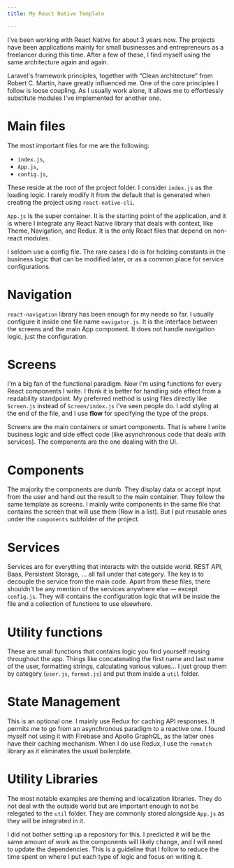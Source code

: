 ```yaml
---
title: My React Native Template

---
```


I've been working with React Native for about 3 years now. The projects have been applications mainly for small businesses and entrepreneurs as a freelancer during this time. After a few of these, I find myself using  the same architecture again and again.

Laravel's framework principles, together with “Clean architecture” from Robert C. Martin, have greatly influenced me. One of the core principles I follow is loose coupling. As I usually work alone, it allows me to effortlessly substitute modules I've implemented for another one.

# Main files

The most important files for me are the following:

- `index.js`,
- `App.js`,
- `config.js`,

These reside at the root of the project folder. I consider `index.js` as the loading logic. I rarely modify it from the default that is generated when creating the project using `react-native-cli`. 

`App.js` Is the super container. It is the starting point of the application, and it is where I integrate any React Native library that deals with context, like Theme, Navigation, and Redux. It is the only React files that depend on non-react modules.

I seldom use a config file. The rare cases I do is for holding constants in the business logic that can be modified later, or as a common place for service configurations.

# Navigation

`react-navigation` library has been enough for my needs so far. I usually configure it inside one file name `navigator.js`. It is the interface between the screens and the main App component. It does not handle navigation logic, just the configuration.

# Screens

I'm a big fan of the functional paradigm. Now I'm using functions for every React components I write. I think it is better for handling side effect from a readability standpoint. My preferred method is using files directly like `Screen.js` instead of `Screen/index.js` I've seen people do.   I add styling at the end of the file, and I use **flow** for specifying the type of the props. 

Screens are the main containers or smart components. That is where I write business logic and side effect code (like asynchronous code that deals with services). The components are the one dealing with the UI.

# Components

The majority the components are dumb. They display data or accept input from the user and hand out the result to the main container. They follow the same template as screens. I mainly write components in the same file that contains the screen that will use them (Row in a list). But I put reusable ones under the `components` subfolder of the project.

# Services
Services are for everything that interacts with the outside world. REST API, Baas, Persistent Storage, … all fall under that category. The key is to decouple the service from the main code. Apart from these files, there shouldn't be any mention of the services anywhere else — except `config.js`. They will contains the configuration logic that will be inside the file and a collection of functions to use elsewhere.

# Utility functions
These are small functions that contains logic you find yourself reusing throughout the app. Things like concatenating the first name and last name of the user, formatting strings, calculating various values... I just group them by category (`user.js`, `format.js`) and put them inside a `util` folder.

# State Management
This is an optional one. I mainly use Redux for caching API responses. It permits me to go from an asynchronous paradigm to a reactive one. I found myself not using it with Firebase and Apollo GraphQL, as the latter ones have their caching mechanism. When I do use Redux, I use the `rematch` library as it eliminates the usual boilerplate.

# Utility Libraries
The most notable examples are theming and localization libraries. They do not deal with the outside world but are important enough to not be relegated to the `util` folder. They are commonly stored alongside `App.js` as they will be integrated in it.

I did not bother setting up a repository for this. I predicted it will be the same amount of work as the components will likely change, and I will need to update the dependencies. This is a guideline that I follow to reduce the time spent on where I put each type of logic and focus on writing it.


